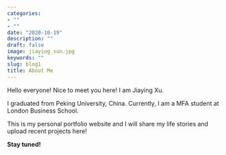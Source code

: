 ```yaml
---
categories:
- ""
- ""
date: "2020-10-19"
description: ""
draft: false
image: jiaying_sun.jpg
keywords: ""
slug: blog1
title: About Me
---
```



Hello everyone! Nice to meet you here! I am Jiaying Xu. 

I graduated from Peking University, China. Currently, I am a MFA student at London Business School. 

This is my personal portfolio website and I will share my life stories and upload recent projects here! 

**Stay tuned!**